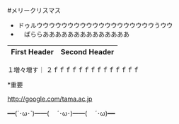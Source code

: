 #メリークリスマス

* ドゥルウウウウウウウウウウウウウウウウウウウうウウ
* 　ばららああああああああああああああ　

First Header | Second Header
------------ | -------------
１増々増す｜
２ｆｆｆｆｆｆｆｆｆｆｆｆｆｆ

*重要

http://google.com/tama.ac.jp

━━(´･ω･`)━━( 　´･ω･)━━( 　´･ω)━━
